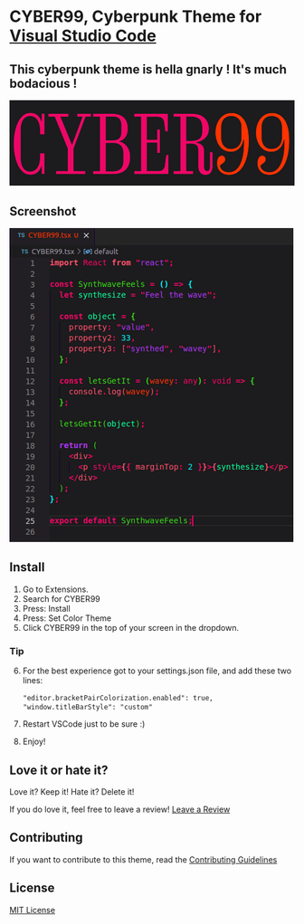 # CYBER99, Cyberpunk Theme for [Visual Studio Code](http://code.visualstudio.com)

## This cyberpunk theme is hella gnarly ! It's much bodacious !

![CYBER99](icons/cyber99.png)

## Screenshot

![Screenshot](icons/ScreenshotCYBER99.png)

## Install

1. Go to Extensions.
2. Search for CYBER99
3. Press: Install
4. Press: Set Color Theme
5. Click CYBER99 in the top of your screen in the dropdown.

### Tip

6.  For the best experience got to your settings.json file, and add these two lines:

        "editor.bracketPairColorization.enabled": true,
        "window.titleBarStyle": "custom"

7.  Restart VSCode just to be sure :)
8.  Enjoy!

## Love it or hate it?

Love it? Keep it! Hate it? Delete it!

If you do love it, feel free to leave a review! [Leave a Review](https://marketplace.visualstudio.com/items?itemName=LetsWebDevelop.cyber99&ssr=false#review-details)

## Contributing

If you want to contribute to this theme, read the [Contributing Guidelines](https://github.com/LetsWebDevelop/Cyber99/tree/master/.github)

## License

[MIT License](https://github.com/LetsWebDevelop/Cyber99/blob/master/LICENSE.txt)
